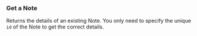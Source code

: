 ### Get a Note

Returns the details of an existing Note. You only need to specify the unique `id` of the Note to get the correct details.

